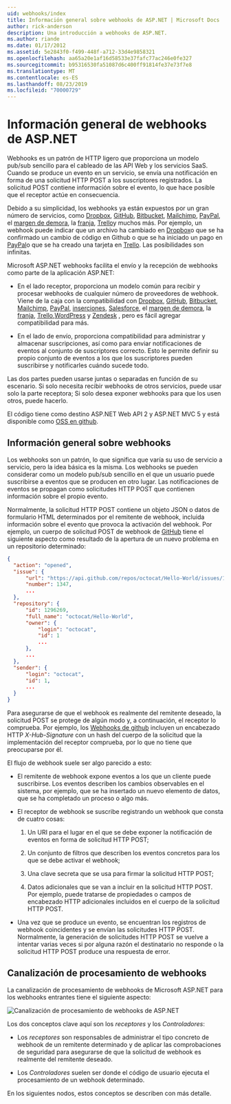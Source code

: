 ```yaml
---
uid: webhooks/index
title: Información general sobre webhooks de ASP.NET | Microsoft Docs
author: rick-anderson
description: Una introducción a webhooks de ASP.NET.
ms.author: riande
ms.date: 01/17/2012
ms.assetid: 5e2843f0-f499-448f-a712-33d4e9858321
ms.openlocfilehash: aa65a20e1af16d58533e37fafc77ac246e0fe327
ms.sourcegitcommit: b95316530fa51087d6c400ff91814fe37e73f7e8
ms.translationtype: MT
ms.contentlocale: es-ES
ms.lasthandoff: 08/23/2019
ms.locfileid: "70000729"
---
```

# <a name="aspnet-webhooks-overview"></a>Información general de webhooks de ASP.NET

Webhooks es un patrón de HTTP ligero que proporciona un modelo pub/sub sencillo para el cableado de las API Web y los servicios SaaS. Cuando se produce un evento en un servicio, se envía una notificación en forma de una solicitud HTTP POST a los suscriptores registrados. La solicitud POST contiene información sobre el evento, lo que hace posible que el receptor actúe en consecuencia.

Debido a su simplicidad, los webhooks ya están expuestos por un gran número de servicios, como [Dropbox](http://dropbox.com/), [GitHub](http://www.github.com/), [Bitbucket](https://bitbucket.org/), [Mailchimp](http://www.mailchimp.com/), [PayPal](http://www.paypal.com/), el [margen de demora](http://www.slack.com), la [franja](http://www.stripe.com), [Trello](http://www.trello.com/)y muchos más. Por ejemplo, un webhook puede indicar que un archivo ha cambiado en [Dropbox](http://dropbox.com/)o que se ha confirmado un cambio de código en Github o que se ha iniciado un pago en [PayPal](http://www.paypal.com/)o que se ha creado una tarjeta en [Trello](http://www.trello.com/). Las posibilidades son infinitas.

Microsoft ASP.NET webhooks facilita el envío y la recepción de webhooks como parte de la aplicación ASP.NET:

* En el lado receptor, proporciona un modelo común para recibir y procesar webhooks de cualquier número de proveedores de webhook. Viene de la caja con la compatibilidad con [Dropbox](http://dropbox.com/), [GitHub](http://www.github.com/), [Bitbucket](https://bitbucket.org/), [Mailchimp](http://www.mailchimp.com/), [PayPal](http://www.paypal.com/), [inserciones](http://www.pusher.com), [Salesforce](http://www.salesforce.com), el [margen de demora](http://www.slack.com), la [franja](http://www.stripe.com), [Trello](http://www.trello.com/),[WordPress](http://www.wordpress.com) y [Zendesk](https://www.zendesk.com/) , pero es fácil agregar compatibilidad para más.

* En el lado de envío, proporciona compatibilidad para administrar y almacenar suscripciones, así como para enviar notificaciones de eventos al conjunto de suscriptores correcto. Esto le permite definir su propio conjunto de eventos a los que los suscriptores pueden suscribirse y notificarles cuándo sucede todo.

Las dos partes pueden usarse juntas o separadas en función de su escenario. Si solo necesita recibir webhooks de otros servicios, puede usar solo la parte receptora; Si solo desea exponer webhooks para que los usen otros, puede hacerlo.

El código tiene como destino ASP.NET Web API 2 y ASP.NET MVC 5 y está disponible como [OSS en github](https://github.com/aspnet/WebHooks).

## <a name="webhooks-overview"></a>Información general sobre webhooks

Los webhooks son un patrón, lo que significa que varía su uso de servicio a servicio, pero la idea básica es la misma. Los webhooks se pueden considerar como un modelo pub/sub sencillo en el que un usuario puede suscribirse a eventos que se producen en otro lugar. Las notificaciones de eventos se propagan como solicitudes HTTP POST que contienen información sobre el propio evento.

Normalmente, la solicitud HTTP POST contiene un objeto JSON o datos de formulario HTML determinados por el remitente de webhook, incluida información sobre el evento que provoca la activación del webhook. Por ejemplo, un cuerpo de solicitud POST de webhook de [GitHub](http://www.github.com/) tiene el siguiente aspecto como resultado de la apertura de un nuevo problema en un repositorio determinado:

```json
{
  "action": "opened",
  "issue": {
      "url": "https://api.github.com/repos/octocat/Hello-World/issues/1347",
      "number": 1347,
      ...
  },
  "repository": {
      "id": 1296269,
      "full_name": "octocat/Hello-World",
      "owner": {
          "login": "octocat",
          "id": 1
          ...
      },
      ...
  },
  "sender": {
      "login": "octocat",
      "id": 1,
      ...
  }
}
```

Para asegurarse de que el webhook es realmente del remitente deseado, la solicitud POST se protege de algún modo y, a continuación, el receptor lo comprueba. Por ejemplo, los [Webhooks de github](https://developer.github.com/webhooks/) incluyen un encabezado HTTP *X-Hub-Signature* con un hash del cuerpo de la solicitud que la implementación del receptor comprueba, por lo que no tiene que preocuparse por él.

El flujo de webhook suele ser algo parecido a esto:

* El remitente de webhook expone eventos a los que un cliente puede suscribirse. Los eventos describen los cambios observables en el sistema, por ejemplo, que se ha insertado un nuevo elemento de datos, que se ha completado un proceso o algo más.

* El receptor de webhook se suscribe registrando un webhook que consta de cuatro cosas:

     1. Un URI para el lugar en el que se debe exponer la notificación de eventos en forma de solicitud HTTP POST;

     2. Un conjunto de filtros que describen los eventos concretos para los que se debe activar el webhook;

     3. Una clave secreta que se usa para firmar la solicitud HTTP POST;

     4. Datos adicionales que se van a incluir en la solicitud HTTP POST. Por ejemplo, puede tratarse de propiedades o campos de encabezado HTTP adicionales incluidos en el cuerpo de la solicitud HTTP POST.

* Una vez que se produce un evento, se encuentran los registros de webhook coincidentes y se envían las solicitudes HTTP POST. Normalmente, la generación de solicitudes HTTP POST se vuelve a intentar varias veces si por alguna razón el destinatario no responde o la solicitud HTTP POST produce una respuesta de error.

## <a name="webhooks-processing-pipeline"></a>Canalización de procesamiento de webhooks

La canalización de procesamiento de webhooks de Microsoft ASP.NET para los webhooks entrantes tiene el siguiente aspecto:

![Canalización de procesamiento de webhooks de ASP.NET](_static/WebHookReceivers.png)

Los dos conceptos clave aquí son los *receptores* y los *Controladores*:

* Los *receptores* son responsables de administrar el tipo concreto de webhook de un remitente determinado y de aplicar las comprobaciones de seguridad para asegurarse de que la solicitud de webhook es realmente del remitente deseado.

* Los *Controladores* suelen ser donde el código de usuario ejecuta el procesamiento de un webhook determinado.

En los siguientes nodos, estos conceptos se describen con más detalle.
